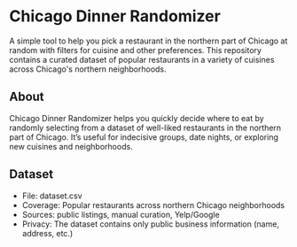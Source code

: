 # Chicago Dinner Randomizer

A simple tool to help you pick a restaurant in the northern part of Chicago at random with filters for cuisine and other preferences. This repository contains a curated dataset of popular restaurants in a variety of cuisines across Chicago's northern neighborhoods.


## About
Chicago Dinner Randomizer helps you quickly decide where to eat by randomly selecting from a dataset of well-liked restaurants in the northern part of Chicago. It’s useful for indecisive groups, date nights, or exploring new cuisines and neighborhoods.

## Dataset
- File: dataset.csv
- Coverage: Popular restaurants across northern Chicago neighborhoods
- Sources: public listings, manual curation, Yelp/Google
- Privacy: The dataset contains only public business information (name, address, etc.)

